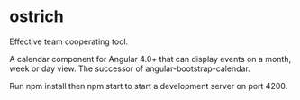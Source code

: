 # ostrich
Effective team cooperating tool.


A calendar component for Angular 4.0+ that can display events on a month, week or day view. The successor of angular-bootstrap-calendar.

Run npm install then npm start to start a development server on port 4200.


